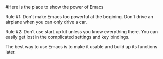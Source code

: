 #Here is the place to show the power of Emacs

Rule #1: Don't make Emacs too powerful at the begining. Don't drive an airplane when you can only drive a car.

Rule #2: Don't use start up kit unless you know everything there. You can easily get lost in the complicated settings and key bindings. 

The best way to use Emacs is to make it usable and build up its functions later.


